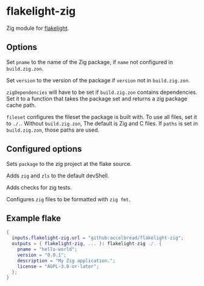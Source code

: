 # flakelight-zig

Zig module for [flakelight][1].

[1]: https://github.com/nix-community/flakelight

## Options

Set `pname` to the name of the Zig package, if `name` not configured in
`build.zig.zon`.

Set `version` to the version of the package if `version` not in `build.zig.zon`.

`zigDependencies` will have to be set if `build.zig.zon` contains dependencies.
Set it to a function that takes the package set and returns a zig package cache
path.

`fileset` configures the fileset the package is built with. To use all files,
set it to `./.`. Without `build.zig.zon`, The default is Zig and C files. If
`paths` is set in `build.zig.zon`, those paths are used.

## Configured options

Sets `package` to the zig project at the flake source.

Adds `zig` and `zls` to the default devShell.

Adds checks for zig tests.

Configures `zig` files to be formatted with `zig fmt`.

## Example flake

```nix
{
  inputs.flakelight-zig.url = "github:accelbread/flakelight-zig";
  outputs = { flakelight-zig, ... }: flakelight-zig ./. {
    pname = "hello-world";
    version = "0.0.1";
    description = "My Zig application.";
    license = "AGPL-3.0-or-later";
  };
}
```
